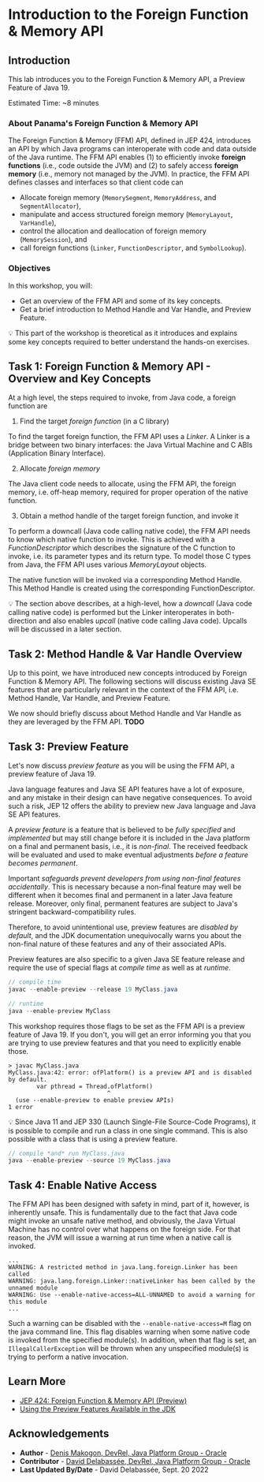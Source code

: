 # Introduction to the Foreign Function & Memory API

## Introduction


This lab introduces you to the Foreign Function & Memory API, a Preview Feature of Java 19.

Estimated Time: ~8 minutes



### **About Panama's Foreign Function & Memory API**

The Foreign Function & Memory (FFM) API, defined in JEP 424, introduces an API by which Java programs can interoperate with code and data outside of the Java runtime. The FFM API enables (1) to efficiently invoke **foreign functions** (i.e., code outside the JVM) and (2) to safely access **foreign memory** (i.e., memory not managed by the JVM). In practice, the FFM API defines classes and interfaces so that client code can

   * Allocate foreign memory (`MemorySegment`, `MemoryAddress`, and `SegmentAllocator`),
   * manipulate and access structured foreign memory (`MemoryLayout`, `VarHandle`),
   * control the allocation and deallocation of foreign memory (`MemorySession`), and
   * call foreign functions (`Linker`, `FunctionDescriptor`, and `SymbolLookup`).


### **Objectives**


In this workshop, you will:
* Get an overview of the FFM API and some of its key concepts.
* Get a brief introduction to Method Handle and Var Handle, and Preview Feature.

💡 This part of the workshop is theoretical as it introduces and explains some key concepts required to better understand the hands-on exercises.

## Task 1: Foreign Function & Memory API - Overview and Key Concepts

   At a high level, the steps required to invoke, from Java code, a foreign function are
   
   1. Find the target *foreign function* (in a C library)
   
   To find the target foreign function, the FFM API uses a *Linker*. A Linker is a bridge between two binary interfaces: the Java Virtual Machine and C ABIs (Application Binary Interface).
   
   2. Allocate *foreign memory*
   
   The Java client code needs to allocate, using the FFM API, the foreign memory, i.e. off-heap memory, required for proper operation of the native function.
   
   3. Obtain a method handle of the target foreign function, and invoke it

   To perform a downcall (Java code calling native code), the FFM API needs to know which native function to invoke. This is achieved with a *FunctionDescriptor* which describes the signature of the C function to invoke, i.e. its parameter types and its return type. To model those C types from Java, the FFM API uses various *MemoryLayout* objects.

   The native function will be invoked via a corresponding Method Handle. This Method Handle is created using the corresponding FunctionDescriptor.
   

💡 The section above describes, at a high-level, how a *downcall* (Java code calling native code) is performed but the Linker interoperates in both-direction and also enables *upcall* (native code calling Java code). Upcalls will be discussed in a later section.


## Task 2: Method Handle & Var Handle Overview

Up to this point, we have introduced new concepts introduced by Foreign Function & Memory API. The following sections will discuss existing Java SE features that are particularly relevant in the context of the FFM API, i.e. Method Handle, Var Handle, and Preview Feature.

We now should briefly discuss about Method Handle and Var Handle as they are leveraged by the FFM API. **TODO**

## Task 3: Preview Feature

Let's now discuss *preview feature* as you will be using the FFM API, a preview feature of Java 19. 

Java language features and Java SE API features have a lot of exposure, and any mistake in their design can have negative consequences. To avoid such a risk, JEP 12 offers the ability to preview new Java language and Java SE API features.

A *preview feature* is a feature that is believed to be *fully specified* and *implemented* but may still change before it is included in the Java platform on a final and permanent basis, i.e., it is *non-final*. The received feedback will be evaluated and used to make eventual adjustments *before a feature becomes permanent*.

Important *safeguards prevent developers from using non-final features accidentally*. This is necessary because a non-final feature may well be different when it becomes final and permanent in a later Java feature release. Moreover, only final, permanent features are subject to Java's stringent backward-compatibility rules.

Therefore, to avoid unintentional use, preview features are *disabled by default*, and the JDK documentation unequivocally warns you about the non-final nature of these features and any of their associated APIs.

Preview features are also specific to a given Java SE feature release and require the use of special flags at *compile time* as well as at *runtime*.


```java
// compile time
javac --enable-preview --release 19 MyClass.java
```

```java
// runtime
java --enable-preview MyClass
```
This workshop requires those flags to be set as the FFM API is a preview feature of Java 19. If you don't, you will get an error informing you that you are trying to use preview features and that you need to explicitly enable those.

```text
> javac MyClass.java
MyClass.java:42: error: ofPlatform() is a preview API and is disabled by default.
		var pthread = Thread.ofPlatform()
		                    ^
  (use --enable-preview to enable preview APIs)
1 error
```

💡 Since Java 11 and JEP 330 (Launch Single-File Source-Code Programs), it is possible to compile and run a class in one single command. This is also possible with a class that is using a preview feature.

```java
// compile *and* run MyClass.java
java --enable-preview --source 19 MyClass.java
```

## Task 4: Enable Native Access

The FFM API has been designed with safety in mind, part of it, however, is inherently unsafe. This is fundamentally due to the fact that Java code might invoke an unsafe native method, and obviously, the Java Virtual Machine has no control over what happens on the foreign side. For that reason, the JVM will issue a warning at run time when a native call is invoked.

```text
...
WARNING: A restricted method in java.lang.foreign.Linker has been called
WARNING: java.lang.foreign.Linker::nativeLinker has been called by the unnamed module
WARNING: Use --enable-native-access=ALL-UNNAMED to avoid a warning for this module
...
```

Such a warning can be disabled with the `--enable-native-access=M` flag on the java command line. This flag disables warning when some native code is invoked from the specified module(s). In addition, when that flag is set, an `IllegalCallerException` will be thrown when any unspecified module(s) is trying to perform a native invocation. 


## Learn More


* [JEP 424: Foreign Function & Memory API (Preview)](https://openjdk.org/jeps/424)
* [Using the Preview Features Available in the JDK](https://dev.java/learn/using-the-preview-features-available-in-the-jdk/)

## Acknowledgements
* **Author** - [Denis Makogon, DevRel, Java Platform Group - Oracle](https://twitter.com/denis_makogon)
* **Contributor** -  [David Delabassée, DevRel, Java Platform Group - Oracle](https://twitter.com/delabassee)
* **Last Updated By/Date** - David Delabassée, Sept. 20 2022
